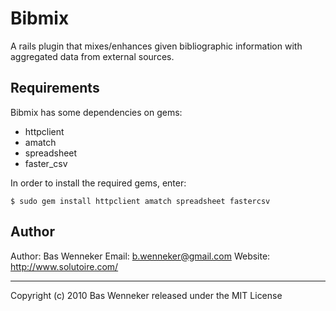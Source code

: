 Bibmix
======
A rails plugin that mixes/enhances given bibliographic information with aggregated data from external sources.

Requirements
------------
Bibmix has some dependencies on gems:

 * httpclient
 * amatch
 * spreadsheet
 * faster_csv

In order to install the required gems, enter:

	$ sudo gem install httpclient amatch spreadsheet fastercsv

Author 
-------
Author: Bas Wenneker
Email: <b.wenneker@gmail.com>
Website: http://www.solutoire.com/

* * *
Copyright (c) 2010 Bas Wenneker
released under the MIT License

